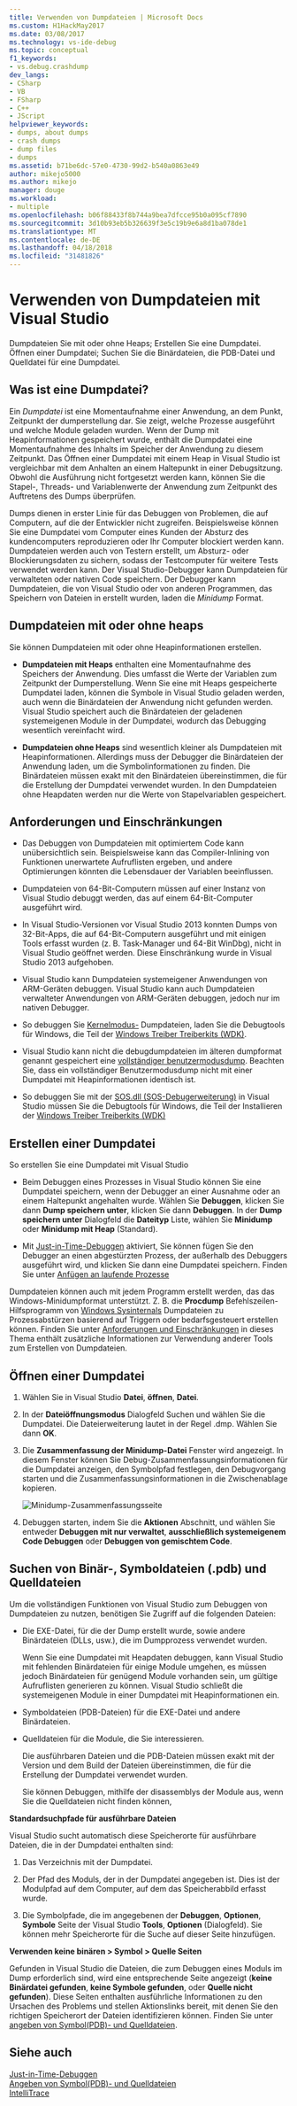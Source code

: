 ```yaml
---
title: Verwenden von Dumpdateien | Microsoft Docs
ms.custom: H1HackMay2017
ms.date: 03/08/2017
ms.technology: vs-ide-debug
ms.topic: conceptual
f1_keywords:
- vs.debug.crashdump
dev_langs:
- CSharp
- VB
- FSharp
- C++
- JScript
helpviewer_keywords:
- dumps, about dumps
- crash dumps
- dump files
- dumps
ms.assetid: b71be6dc-57e0-4730-99d2-b540a0863e49
author: mikejo5000
ms.author: mikejo
manager: douge
ms.workload:
- multiple
ms.openlocfilehash: b06f88433f8b744a9bea7dfcce95b0a095cf7890
ms.sourcegitcommit: 3d10b93eb5b326639f3e5c19b9e6a8d1ba078de1
ms.translationtype: MT
ms.contentlocale: de-DE
ms.lasthandoff: 04/18/2018
ms.locfileid: "31481826"
---
```

# <a name="use-dump-files-with-visual-studio"></a>Verwenden von Dumpdateien mit Visual Studio
Dumpdateien Sie mit oder ohne Heaps; Erstellen Sie eine Dumpdatei. Öffnen einer Dumpdatei; Suchen Sie die Binärdateien, die PDB-Datei und Quelldatei für eine Dumpdatei.
  
##  <a name="BKMK_What_is_a_dump_file_"></a> Was ist eine Dumpdatei?  
 Ein *Dumpdatei* ist eine Momentaufnahme einer Anwendung, an dem Punkt, Zeitpunkt der dumperstellung dar. Sie zeigt, welche Prozesse ausgeführt und welche Module geladen wurden. Wenn der Dump mit Heapinformationen gespeichert wurde, enthält die Dumpdatei eine Momentaufnahme des Inhalts im Speicher der Anwendung zu diesem Zeitpunkt. Das Öffnen einer Dumpdatei mit einem Heap in Visual Studio ist vergleichbar mit dem Anhalten an einem Haltepunkt in einer Debugsitzung. Obwohl die Ausführung nicht fortgesetzt werden kann, können Sie die Stapel-, Threads- und Variablenwerte der Anwendung zum Zeitpunkt des Auftretens des Dumps überprüfen.  
  
 Dumps dienen in erster Linie für das Debuggen von Problemen, die auf Computern, auf die der Entwickler nicht zugreifen. Beispielsweise können Sie eine Dumpdatei vom Computer eines Kunden der Absturz des kundencomputers reproduzieren oder Ihr Computer blockiert werden kann. Dumpdateien werden auch von Testern erstellt, um Absturz- oder Blockierungsdaten zu sichern, sodass der Testcomputer für weitere Tests verwendet werden kann. Der Visual Studio-Debugger kann Dumpdateien für verwalteten oder nativen Code speichern. Der Debugger kann Dumpdateien, die von Visual Studio oder von anderen Programmen, das Speichern von Dateien in erstellt wurden, laden die *Minidump* Format.  
  
##  <a name="BKMK_Dump_files__with_or_without_heaps"></a> Dumpdateien mit oder ohne heaps  
 Sie können Dumpdateien mit oder ohne Heapinformationen erstellen.  
  
-   **Dumpdateien mit Heaps** enthalten eine Momentaufnahme des Speichers der Anwendung. Dies umfasst die Werte der Variablen zum Zeitpunkt der Dumperstellung. Wenn Sie eine mit Heaps gespeicherte Dumpdatei laden, können die Symbole in Visual Studio geladen werden, auch wenn die Binärdateien der Anwendung nicht gefunden werden. Visual Studio speichert auch die Binärdateien der geladenen systemeigenen Module in der Dumpdatei, wodurch das Debugging wesentlich vereinfacht wird.  
  
-   **Dumpdateien ohne Heaps** sind wesentlich kleiner als Dumpdateien mit Heapinformationen. Allerdings muss der Debugger die Binärdateien der Anwendung laden, um die Symbolinformationen zu finden. Die Binärdateien müssen exakt mit den Binärdateien übereinstimmen, die für die Erstellung der Dumpdatei verwendet wurden. In den Dumpdateien ohne Heapdaten werden nur die Werte von Stapelvariablen gespeichert.  
  
##  <a name="BKMK_Requirements_and_limitations"></a> Anforderungen und Einschränkungen  
  
-   Das Debuggen von Dumpdateien mit optimiertem Code kann unübersichtlich sein. Beispielsweise kann das Compiler-Inlining von Funktionen unerwartete Aufruflisten ergeben, und andere Optimierungen könnten die Lebensdauer der Variablen beeinflussen.  
  
-   Dumpdateien von 64-Bit-Computern müssen auf einer Instanz von Visual Studio debuggt werden, das auf einem 64-Bit-Computer ausgeführt wird.  
  
-   In Visual Studio-Versionen vor Visual Studio 2013 konnten Dumps von 32-Bit-Apps, die auf 64-Bit-Computern ausgeführt und mit einigen Tools erfasst wurden (z. B. Task-Manager und 64-Bit WinDbg), nicht in Visual Studio geöffnet werden. Diese Einschränkung wurde in Visual Studio 2013 aufgehoben.  
  
-   Visual Studio kann Dumpdateien systemeigener Anwendungen von ARM-Geräten debuggen. Visual Studio kann auch Dumpdateien verwalteter Anwendungen von ARM-Geräten debuggen, jedoch nur im nativen Debugger.  
  
-   So debuggen Sie [Kernelmodus-](http://msdn.microsoft.com/library/windows/hardware/ff551880.aspx) Dumpdateien, laden Sie die Debugtools für Windows, die Teil der [Windows Treiber Treiberkits (WDK)](/windows/hardware/windows-driver-kit). 
  
-   Visual Studio kann nicht die debugdumpdateien im älteren dumpformat genannt gespeichert eine [vollständiger benutzermodusdump](http://msdn.microsoft.com/library/windows/hardware/ff545506.aspx). Beachten Sie, dass ein vollständiger Benutzermodusdump nicht mit einer Dumpdatei mit Heapinformationen identisch ist.  
  
-   So debuggen Sie mit der [SOS.dll (SOS-Debugerweiterung)](/dotnet/framework/tools/sos-dll-sos-debugging-extension) in Visual Studio müssen Sie die Debugtools für Windows, die Teil der Installieren der [Windows Treiber Treiberkits (WDK)](/windows/hardware/windows-driver-kit) 
  
##  <a name="BKMK_Create_a_dump_file"></a> Erstellen einer Dumpdatei  
 So erstellen Sie eine Dumpdatei mit Visual Studio  
  
-   Beim Debuggen eines Prozesses in Visual Studio können Sie eine Dumpdatei speichern, wenn der Debugger an einer Ausnahme oder an einem Haltepunkt angehalten wurde. Wählen Sie **Debuggen**, klicken Sie dann **Dump speichern unter**, klicken Sie dann **Debuggen**. In der **Dump speichern unter** Dialogfeld die **Dateityp** Liste, wählen Sie **Minidump** oder **Minidump mit Heap** (Standard).  
  
-   Mit [Just-in-Time-Debuggen](../debugger/just-in-time-debugging-in-visual-studio.md) aktiviert, Sie können fügen Sie den Debugger an einen abgestürzten Prozess, der außerhalb des Debuggers ausgeführt wird, und klicken Sie dann eine Dumpdatei speichern. Finden Sie unter [Anfügen an laufende Prozesse](../debugger/attach-to-running-processes-with-the-visual-studio-debugger.md)  
  
 Dumpdateien können auch mit jedem Programm erstellt werden, das das Windows-Minidumpformat unterstützt. Z. B. die **Procdump** Befehlszeilen-Hilfsprogramm von [Windows Sysinternals](http://technet.microsoft.com/sysinternals/default) Dumpdateien zu Prozessabstürzen basierend auf Triggern oder bedarfsgesteuert erstellen können. Finden Sie unter [Anforderungen und Einschränkungen](../debugger/using-dump-files.md#BKMK_Requirements_and_limitations) in dieses Thema enthält zusätzliche Informationen zur Verwendung anderer Tools zum Erstellen von Dumpdateien. 
  
##  <a name="BKMK_Open_a_dump_file"></a> Öffnen einer Dumpdatei  
  
1.  Wählen Sie in Visual Studio **Datei**, **öffnen**, **Datei**.  
  
2.  In der **Dateiöffnungsmodus** Dialogfeld Suchen und wählen Sie die Dumpdatei. Die Dateierweiterung lautet in der Regel .dmp. Wählen Sie dann **OK**.  
  
3.  Die **Zusammenfassung der Minidump-Datei** Fenster wird angezeigt. In diesem Fenster können Sie Debug-Zusammenfassungsinformationen für die Dumpdatei anzeigen, den Symbolpfad festlegen, den Debugvorgang starten und die Zusammenfassungsinformationen in die Zwischenablage kopieren.  
  
     ![Minidump-Zusammenfassungsseite](../debugger/media/dbg_dump_summarypage.png "DBG_DUMP_SummaryPage")  
  
4.  Debuggen starten, indem Sie die **Aktionen** Abschnitt, und wählen Sie entweder **Debuggen mit nur verwaltet**, **ausschließlich systemeigenem Code Debuggen** oder **Debuggen von gemischtem Code**.  
  
##  <a name="BKMK_Find_binaries__symbol___pdb__files__and_source_files"></a> Suchen von Binär-, Symboldateien (.pdb) und Quelldateien  
 Um die vollständigen Funktionen von Visual Studio zum Debuggen von Dumpdateien zu nutzen, benötigen Sie Zugriff auf die folgenden Dateien:  
  
-   Die EXE-Datei, für die der Dump erstellt wurde, sowie andere Binärdateien (DLLs, usw.), die im Dumpprozess verwendet wurden.  
  
     Wenn Sie eine Dumpdatei mit Heapdaten debuggen, kann Visual Studio mit fehlenden Binärdateien für einige Module umgehen, es müssen jedoch Binärdateien für genügend Module vorhanden sein, um gültige Aufruflisten generieren zu können. Visual Studio schließt die systemeigenen Module in einer Dumpdatei mit Heapinformationen ein.  
  
-   Symboldateien (PDB-Dateien) für die EXE-Datei und andere Binärdateien.  
  
-   Quelldateien für die Module, die Sie interessieren.  
  
     Die ausführbaren Dateien und die PDB-Dateien müssen exakt mit der Version und dem Build der Dateien übereinstimmen, die für die Erstellung der Dumpdatei verwendet wurden.  
  
     Sie können Debuggen, mithilfe der disassemblys der Module aus, wenn Sie die Quelldateien nicht finden können,  
  
 **Standardsuchpfade für ausführbare Dateien**  
  
 Visual Studio sucht automatisch diese Speicherorte für ausführbare Dateien, die in der Dumpdatei enthalten sind:  
  
1.  Das Verzeichnis mit der Dumpdatei.  
  
2.  Der Pfad des Moduls, der in der Dumpdatei angegeben ist. Dies ist der Modulpfad auf dem Computer, auf dem das Speicherabbild erfasst wurde.  
  
3.  Die Symbolpfade, die im angegebenen der **Debuggen**, **Optionen**, **Symbole** Seite der Visual Studio **Tools**, **Optionen**  (Dialogfeld). Sie können mehr Speicherorte für die Suche auf dieser Seite hinzufügen.  
  
 **Verwenden keine binären > Symbol > Quelle Seiten**  
  
 Gefunden in Visual Studio die Dateien, die zum Debuggen eines Moduls im Dump erforderlich sind, wird eine entsprechende Seite angezeigt (**keine Binärdatei gefunden**, **keine Symbole gefunden**, oder **Quelle nicht gefunden**). Diese Seiten enthalten ausführliche Informationen zu den Ursachen des Problems und stellen Aktionslinks bereit, mit denen Sie den richtigen Speicherort der Dateien identifizieren können. Finden Sie unter [angeben von Symbol(PDB)- und Quelldateien](../debugger/specify-symbol-dot-pdb-and-source-files-in-the-visual-studio-debugger.md).  
  
## <a name="see-also"></a>Siehe auch  
 [Just-in-Time-Debuggen](../debugger/just-in-time-debugging-in-visual-studio.md)   
 [Angeben von Symbol(PDB)- und Quelldateien](../debugger/specify-symbol-dot-pdb-and-source-files-in-the-visual-studio-debugger.md)   
 [IntelliTrace](../debugger/intellitrace.md)